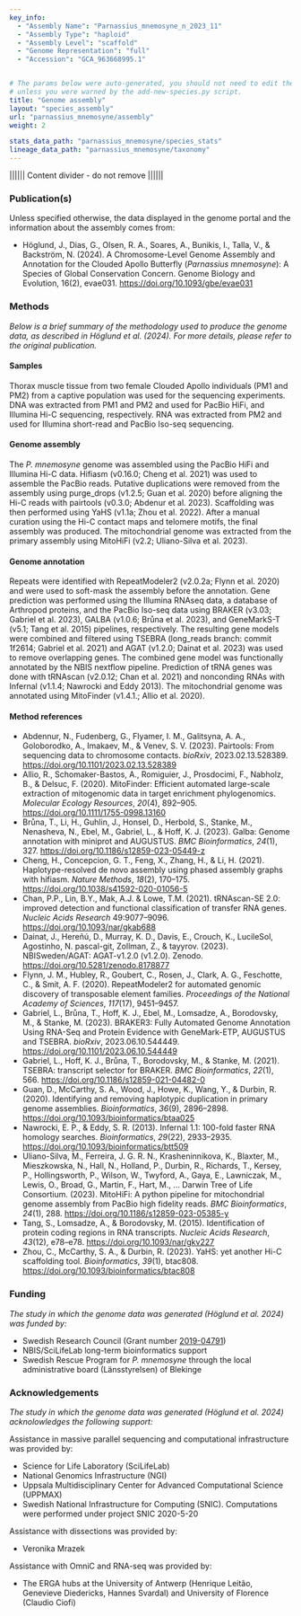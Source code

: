 ```yaml
---
key_info:
  - "Assembly Name": "Parnassius_mnemosyne_n_2023_11"
  - "Assembly Type": "haploid"
  - "Assembly Level": "scaffold"
  - "Genome Representation": "full"
  - "Accession": "GCA_963668995.1"


# The params below were auto-generated, you should not need to edit them...
# unless you were warned by the add-new-species.py script.
title: "Genome assembly"
layout: "species_assembly"
url: "parnassius_mnemosyne/assembly"
weight: 2

stats_data_path: "parnassius_mnemosyne/species_stats"
lineage_data_path: "parnassius_mnemosyne/taxonomy"
---
```


|||||| Content divider - do not remove ||||||

### Publication(s)

Unless specified otherwise, the data displayed in the genome portal and the information about the assembly comes from:

- Höglund, J., Dias, G., Olsen, R. A., Soares, A., Bunikis, I., Talla, V., & Backström, N. (2024). A Chromosome-Level Genome Assembly and Annotation for the Clouded Apollo Butterfly (*Parnassius mnemosyne*): A Species of Global Conservation Concern. Genome Biology and Evolution, 16(2), evae031. <https://doi.org/10.1093/gbe/evae031>

### Methods

*Below is a brief summary of the methodology used to produce the genome data, as described in Höglund et al. (2024). For more details, please refer to the original publication.*

#### Samples

Thorax muscle tissue from two female Clouded Apollo individuals (PM1 and PM2) from a captive population was used for the sequencing experiments. DNA was extracted from PM1 and PM2 and used for PacBio HiFi, and Illumina Hi-C sequencing, respectively. RNA was extracted from PM2 and used for Illumina short-read and PacBio Iso-seq sequencing.

#### Genome assembly

The *P. mnemosyne* genome was assembled using the PacBio HiFi and Illumina Hi-C data. Hifiasm (v0.16.0; Cheng et al. 2021) was used to assemble the PacBio reads. Putative duplications were removed from the assembly using purge_drops (v1.2.5; Guan et al. 2020) before aligning the Hi-C reads with pairtools (v0.3.0; Abdenur et al. 2023). Scaffolding was then performed using YaHS (v1.1a; Zhou et al. 2022). After a manual curation using the Hi-C contact maps and telomere motifs, the final assembly was produced. The mitochondrial genome was extracted from the primary assembly using MitoHiFi (v2.2; Uliano-Silva et al. 2023).

#### Genome annotation

Repeats were identified with RepeatModeler2 (v2.0.2a; Flynn et al. 2020) and were used to soft-mask the assembly before the annotation. Gene prediction was performed using the Illumina RNAseq data, a database of Arthropod proteins, and the PacBio Iso-seq data using BRAKER (v3.03; Gabriel et al. 2023), GALBA (v1.0.6; Brůna et al. 2023), and GeneMarkS-T (v5.1; Tang et al. 2015) pipelines, respectively. The resulting gene models were combined and filtered using TSEBRA (long_reads branch: commit 1f2614; Gabriel et al. 2021) and AGAT (v1.2.0; Dainat et al. 2023) was used to remove overlapping genes. The combined gene model was functionally annotated by the NBIS nextflow pipeline. Prediction of tRNA genes was done with tRNAscan (v2.0.12; Chan et al. 2021) and nonconding RNAs with Infernal (v1.1.4; Nawrocki and Eddy 2013). The mitochondrial genome was annotated using MitoFinder (v1.4.1.; Allio et al. 2020).

#### Method references

- Abdennur, N., Fudenberg, G., Flyamer, I. M., Galitsyna, A. A., Goloborodko, A., Imakaev, M., & Venev, S. V. (2023). Pairtools: From sequencing data to chromosome contacts. *bioRxiv*, 2023.02.13.528389. <https://doi.org/10.1101/2023.02.13.528389>
- Allio, R., Schomaker-Bastos, A., Romiguier, J., Prosdocimi, F., Nabholz, B., & Delsuc, F. (2020). MitoFinder: Efficient automated large-scale extraction of mitogenomic data in target enrichment phylogenomics. *Molecular Ecology Resources*, *20*(4), 892–905. <https://doi.org/10.1111/1755-0998.13160>
- Brůna, T., Li, H., Guhlin, J., Honsel, D., Herbold, S., Stanke, M., Nenasheva, N., Ebel, M., Gabriel, L., & Hoff, K. J. (2023). Galba: Genome annotation with miniprot and AUGUSTUS. *BMC Bioinformatics*, *24*(1), 327. <https://doi.org/10.1186/s12859-023-05449-z>
- Cheng, H., Concepcion, G. T., Feng, X., Zhang, H., & Li, H. (2021). Haplotype-resolved de novo assembly using phased assembly graphs with hifiasm. *Nature Methods*, *18*(2), 170–175. <https://doi.org/10.1038/s41592-020-01056-5>
- Chan, P.P., Lin, B.Y., Mak, A.J. & Lowe, T.M. (2021). tRNAscan-SE 2.0: improved detection and functional classification of transfer RNA genes. *Nucleic Acids Research* 49:9077–9096. <https://doi.org/10.1093/nar/gkab688>
- Dainat, J., Hereñú, D., Murray,  K. D., Davis, E., Crouch, K., LucileSol, Agostinho, N. pascal-git, Zollman, Z., & tayyrov. (2023). NBISweden/AGAT: AGAT-v1.2.0 (v1.2.0). Zenodo. <https://doi.org/10.5281/zenodo.8178877>
- Flynn, J. M., Hubley, R., Goubert, C., Rosen, J., Clark, A. G., Feschotte, C., & Smit, A. F. (2020). RepeatModeler2 for automated genomic discovery of transposable element families. *Proceedings of the National Academy of Sciences*, *117*(17), 9451–9457.
- Gabriel, L., Brůna, T., Hoff, K. J., Ebel, M., Lomsadze, A., Borodovsky, M., & Stanke, M. (2023). BRAKER3: Fully Automated Genome Annotation Using RNA-Seq and Protein Evidence with GeneMark-ETP, AUGUSTUS and TSEBRA. *bioRxiv*, 2023.06.10.544449. <https://doi.org/10.1101/2023.06.10.544449>
- Gabriel, L., Hoff, K. J., Brůna, T., Borodovsky, M., & Stanke, M. (2021). TSEBRA: transcript selector for BRAKER. *BMC Bioinformatics*, *22*(1), 566. <https://doi.org/10.1186/s12859-021-04482-0>
- Guan, D., McCarthy, S. A., Wood, J., Howe, K., Wang, Y., & Durbin, R. (2020). Identifying and removing haplotypic duplication in primary genome assemblies. *Bioinformatics*, *36*(9), 2896–2898. <https://doi.org/10.1093/bioinformatics/btaa025>
- Nawrocki, E. P., & Eddy, S. R. (2013). Infernal 1.1: 100-fold faster RNA homology searches. *Bioinformatics*, *29*(22), 2933–2935. <https://doi.org/10.1093/bioinformatics/btt509>
- Uliano-Silva, M., Ferreira, J. G. R. N., Krasheninnikova, K., Blaxter, M., Mieszkowska, N., Hall, N., Holland, P., Durbin, R., Richards, T., Kersey, P., Hollingsworth, P., Wilson, W., Twyford, A., Gaya, E., Lawniczak, M., Lewis, O., Broad, G., Martin, F., Hart, M., … Darwin Tree of Life Consortium. (2023). MitoHiFi: A python pipeline for mitochondrial genome assembly from PacBio high fidelity reads. *BMC Bioinformatics*, *24*(1), 288. <https://doi.org/10.1186/s12859-023-05385-y>
- Tang, S., Lomsadze, A., & Borodovsky, M. (2015). Identification of protein coding regions in RNA transcripts. *Nucleic Acids Research*, *43*(12), e78–e78. <https://doi.org/10.1093/nar/gkv227>
- Zhou, C., McCarthy, S. A., & Durbin, R. (2023). YaHS: yet another Hi-C scaffolding tool. *Bioinformatics*, *39*(1), btac808. <https://doi.org/10.1093/bioinformatics/btac808>

### Funding

*The study in which the genome data was generated (Höglund et al. 2024) was funded by:*

- Swedish Research Council (Grant number [2019-04791](https://www.vr.se/english/swecris.html#/project/2019-04791_VR))
- NBIS/SciLifeLab long-term bioinformatics support
- Swedish Rescue Program for *P. mnemosyne* through the local administrative board (Länsstyrelsen) of Blekinge

### Acknowledgements

*The study in which the genome data was generated (Höglund et al. 2024) acknolowledges the following support:*

Assistance in massive parallel sequencing and computational infrastructure was provided by:

- Science for Life Laboratory (SciLifeLab)
- National Genomics Infrastructure (NGI)
- Uppsala Multidisciplinary Center for Advanced Computational Science (UPPMAX)
- Swedish National Infrastructure for Computing (SNIC). Computations were performed under project SNIC 2020-5-20

Assistance with dissections was provided by:

- Veronika Mrazek

Assistance with OmniC and RNA-seq was provided by:

- The ERGA hubs at the University of Antwerp (Henrique Leitão, Genevieve Diedericks, Hannes Svardal) and University of Florence (Claudio Ciofi)
